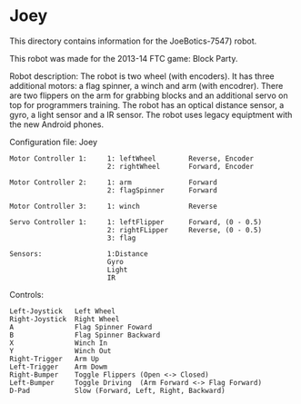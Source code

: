 # Joey

This directory contains information for the JoeBotics-7547) robot.

This robot was made for the 2013-14 FTC game: Block Party.

Robot description:  The robot is two wheel (with encoders).  It has three additional motors: a flag spinner, a winch and arm (with encodrer).  There are two flippers on the arm for grabbing blocks and an additional servo on top for programmers training.  The robot has an optical distance sensor, a gyro, a light sensor and a IR sensor.  The robot uses legacy equiptment with the new Android phones.

Configuration file: 		Joey

	Motor Controller 1:		1: leftWheel		Reverse, Encoder
							2: rightWheel		Forward, Encoder

	Motor Controller 2:		1: arm				Forward
							2: flagSpinner		Forward

	Motor Controller 3:		1: winch			Reverse

	Servo Controller 1:		1: leftFlipper		Forward, (0 - 0.5)
							2: rightFLipper		Reverse, (0 - 0.5)
							3: flag

	Sensors:				1:Distance
							Gyro
							Light
							IR

Controls:

	Left-Joystick	Left Wheel
	Right-Joystick	Right Wheel
	A				Flag Spinner Foward
	B				Flag Spinner Backward
	X				Winch In
	Y				Winch Out
	Right-Trigger	Arm Up
	Left-Trigger	Arm Dowm
	Right-Bumper	Toggle Flippers (Open <-> Closed)
	Left-Bumper		Toggle Driving  (Arm Forward <-> Flag Forward)
	D-Pad			Slow (Forward, Left, Right, Backward)


